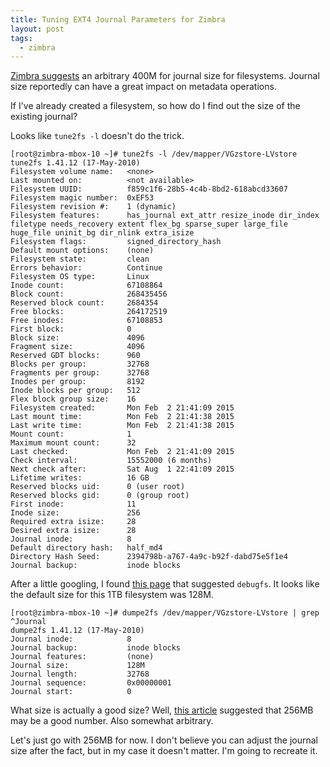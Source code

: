 ```yaml
---
title: Tuning EXT4 Journal Parameters for Zimbra
layout: post
tags:
  - zimbra
---
```


[Zimbra suggests](http://wiki.zimbra.com/index.php?title=Performance_Tuning_Guidelines_for_Large_Deployments) an arbitrary 400M for journal size for filesystems. Journal size reportedly can have a great impact on metadata operations.

If I've already created a filesystem, so how do I find out the size of the existing journal?

Looks like `tune2fs -l` doesn't do the trick.

```
[root@zimbra-mbox-10 ~]# tune2fs -l /dev/mapper/VGzstore-LVstore
tune2fs 1.41.12 (17-May-2010)
Filesystem volume name:   <none>
Last mounted on:          <not available>
Filesystem UUID:          f859c1f6-28b5-4c4b-8bd2-618abcd33607
Filesystem magic number:  0xEF53
Filesystem revision #:    1 (dynamic)
Filesystem features:      has_journal ext_attr resize_inode dir_index filetype needs_recovery extent flex_bg sparse_super large_file huge_file uninit_bg dir_nlink extra_isize
Filesystem flags:         signed_directory_hash
Default mount options:    (none)
Filesystem state:         clean
Errors behavior:          Continue
Filesystem OS type:       Linux
Inode count:              67108864
Block count:              268435456
Reserved block count:     2684354
Free blocks:              264172519
Free inodes:              67108853
First block:              0
Block size:               4096
Fragment size:            4096
Reserved GDT blocks:      960
Blocks per group:         32768
Fragments per group:      32768
Inodes per group:         8192
Inode blocks per group:   512
Flex block group size:    16
Filesystem created:       Mon Feb  2 21:41:09 2015
Last mount time:          Mon Feb  2 21:41:38 2015
Last write time:          Mon Feb  2 21:41:38 2015
Mount count:              1
Maximum mount count:      32
Last checked:             Mon Feb  2 21:41:09 2015
Check interval:           15552000 (6 months)
Next check after:         Sat Aug  1 22:41:09 2015
Lifetime writes:          16 GB
Reserved blocks uid:      0 (user root)
Reserved blocks gid:      0 (group root)
First inode:              11
Inode size:               256
Required extra isize:     28
Desired extra isize:      28
Journal inode:            8
Default directory hash:   half_md4
Directory Hash Seed:      2394798b-a767-4a9c-b92f-dabd75e5f1e4
Journal backup:           inode blocks
```

After a little googling, I found [this page](http://blog.dailystuff.nl/2012/07/getting-ext34-journal-size/) that suggested `debugfs`. It looks like the default size for this 1TB filesystem was 128M.

```
[root@zimbra-mbox-10 ~]# dumpe2fs /dev/mapper/VGzstore-LVstore | grep ^Journal
dumpe2fs 1.41.12 (17-May-2010)
Journal inode:            8
Journal backup:           inode blocks
Journal features:         (none)
Journal size:             128M
Journal length:           32768
Journal sequence:         0x00000001
Journal start:            0
```

What size is actually a good size? Well, [this article](http://www.linux-mag.com/id/7666/) suggested that 256MB may be a good number. Also somewhat arbitrary.

Let's just go with 256MB for now. I don't believe you can adjust the journal size after the fact, but in my case it doesn't matter. I'm going to recreate it.
